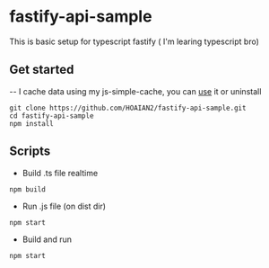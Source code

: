 # fastify-api-sample
This is basic setup for typescript fastify ( I'm learing typescript bro)

## Get started
-- I cache data using my js-simple-cache, you can [use](https://github.com/HOAIAN2/js-simple-cache) it or uninstall
```
git clone https://github.com/HOAIAN2/fastify-api-sample.git
cd fastify-api-sample
npm install
```
## Scripts
* Build .ts file realtime
```
npm build
```

* Run .js file (on dist dir)
```
npm start
```

* Build and run
```
npm start
```